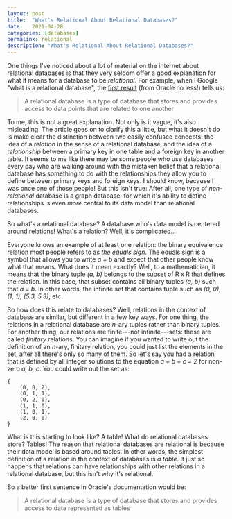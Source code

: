 ```yaml
---
layout: post
title:  "What's Relational About Relational Databases?"
date:   2021-04-28
categories: [databases]
permalink: relational
description: "What's Relational About Relational Databases?"
---
```


One things I've noticed about a lot of material on the internet about relational databases is that they very seldom offer a good explanation for what it means for a database to be *relational*. For example, when I Google "what is a relational database", the [first result](https://www.oracle.com/database/what-is-a-relational-database/) (from Oracle no less!) tells us:

> A relational database is a type of database that stores and provides access to data points that are related to one another

To me, this is not a great explanation. Not only is it vague, it's also misleading. The article goes on to clarify this a little, but what it doesn't do is make clear the distinction between two easily confused concepts: the idea of a *relation* in the sense of a relational database, and the idea of a *relationship* between a primary key in one table and a foreign key in another table. It seems to me like there may be some people who use databases every day who are walking around with the mistaken belief that a relational database has something to do with the relationships they allow you to define between primary keys and foreign keys. I should know, because I was once one of those people! But this isn't true: After all, one type of *non-relational* database is a graph database, for which it's ability to define relationships is even *more* central to its data model than relational databases.

So what's a relational database? A database who's data model is centered around relations! What's a relation? Well, it's complicated...

Everyone knows an example of at least one relation: the binary equivalence relation most people refers to as *the equals sign*. The equals sign is a symbol that allows you to write *a = b* and expect that other people know what that means. What does it mean exactly? Well, to a mathematician, it means that the binary tuple *(a, b)* belongs to the subset of R x R that defines the relation. In this case, that subset contains all binary tuples *(a, b)* such that *a = b*. In other words, the infinite set that contains tuple such as *(0, 0)*, *(1, 1)*, *(5.3, 5.3)*, etc.

So how does this relate to databases? Well, relations in the context of database are similar, but different in a few key ways. For one thing, the relations in a relational database are *n*-ary tuples rather than binary tuples. For another thing, our relations are finite---not infinite---sets: these are called *finitary* relations. You can imagine if you wanted to write out the definition of an *n*-ary, finitary relation, you could just list the elements in the set, after all there's only so many of them. So let's say you had a relation that is defined by all integer solutions to the equation *a + b + c = 2* for non-zero *a, b, c*. You could write out the set as:
```
{
    (0, 0, 2),
    (0, 1, 1),
    (0, 2, 0),
    (1, 1, 0),
    (1, 0, 1),
    (2, 0, 0)
}
```

What is this starting to look like? A table! What do relational databases store? Tables! The reason that relational databases are relational is because their data model is based around tables. In other words, the simplest definition of a relation in the context of databases is *a table*. It just so happens that relations can have relationships with other relations in a relational database, but this isn't why it's relational.

So a better first sentence in Oracle's documentation would be:

> A relational database is a type of database that stores and provides access to data represented as tables